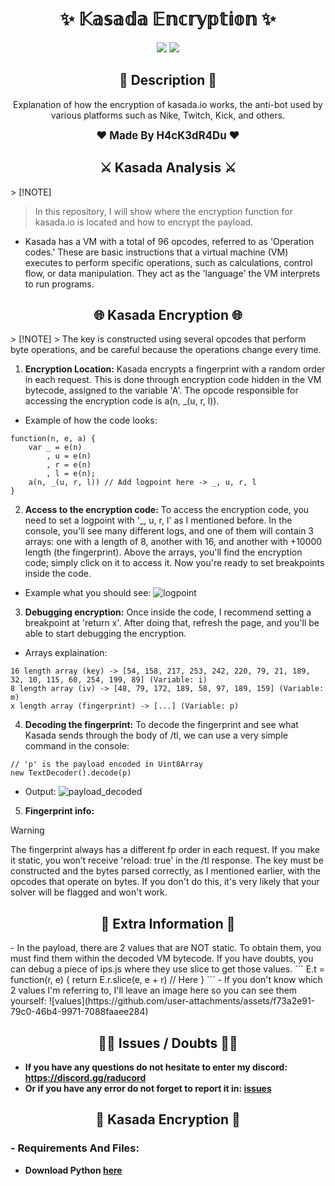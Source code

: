 <h1 align="center">✨ 𝕂𝕒𝕤𝕒𝕕𝕒 𝔼𝕟𝕔𝕣𝕪𝕡𝕥𝕚𝕠𝕟 ✨</h1>

<p align="center">
  <img src="https://img.shields.io/github/stars/H4cK3dR4Du/Kasada-Encryption.svg?style=for-the-badge&labelColor=black&color=c1121f&logo=IOTA"/>
  <img src="https://img.shields.io/github/languages/top/H4cK3dR4Du/Kasada-Encryption.svg?style=for-the-badge&labelColor=black&color=c1121f&logo=javascript"/>
</p>

<h2 align="center"> 📝 Description 📝 </h2>

<p align="center">
    Explanation of how the encryption of kasada.io works, the anti-bot used by various platforms such as Nike, Twitch, Kick, and others.
</p>

<p align="center">
  <b><big>❤️ Made By H4cK3dR4Du ❤️</big></b>
</p>

<h2 align="center"> ⚔️ Kasada Analysis ⚔️</h2>
> [!NOTE]

> In this repository, I will show where the encryption function for kasada.io is located and how to encrypt the payload.
- Kasada has a VM with a total of 96 opcodes, referred to as 'Operation codes.' These are basic instructions that a virtual machine (VM) executes to perform specific operations, such as calculations, control flow, or data manipulation. They act as the 'language' the VM interprets to run programs.

<h2 align="center"> 🌐 Kasada Encryption 🌐</h2>
> [!NOTE]  
> The key is constructed using several opcodes that perform byte operations, and be careful because the operations change every time.

1. **Encryption Location:** Kasada encrypts a fingerprint with a random order in each request. This is done through encryption code hidden in the VM bytecode, assigned to the variable 'A'. The opcode responsible for accessing the encryption code is a(n, _(u, r, l)).
- Example of how the code looks:
```
function(n, e, a) {
    var _ = e(n)
        , u = e(n)
        , r = e(n)
        , l = e(n);
    a(n, _(u, r, l)) // Add logpoint here -> _, u, r, l
}
```
2. **Access to the encryption code:** To access the encryption code, you need to set a logpoint with '_, u, r, l' as I mentioned before. In the console, you'll see many different logs, and one of them will contain 3 arrays: one with a length of 8, another with 16, and another with +10000 length (the fingerprint). Above the arrays, you'll find the encryption code; simply click on it to access it. Now you're ready to set breakpoints inside the code.
- Example what you should see:
![logpoint](https://github.com/user-attachments/assets/ae8c7a71-57c6-4f43-9c7e-46faf3dc508b)

3. **Debugging encryption:** Once inside the code, I recommend setting a breakpoint at 'return x'. After doing that, refresh the page, and you'll be able to start debugging the encryption.
- Arrays explaination:
```
16 length array (key) -> [54, 158, 217, 253, 242, 220, 79, 21, 189, 32, 10, 115, 60, 254, 199, 89] (Variable: i)
8 length array (iv) -> [48, 79, 172, 189, 58, 97, 189, 159] (Variable: m)
x length array (fingerprint) -> [...] (Variable: p)
```

4. **Decoding the fingerprint:** To decode the fingerprint and see what Kasada sends through the body of /tl, we can use a very simple command in the console:
```
// 'p' is the payload encoded in Uint8Array
new TextDecoder().decode(p)
```
- Output:
![payload_decoded](https://github.com/user-attachments/assets/13d90f88-fa46-4826-9ef5-d09f040252dc)

5. **Fingerprint info:**
> [!WARNING]
> The fingerprint always has a different fp order in each request. If you make it static, you won’t receive 'reload: true' in the /tl response. The key must be constructed and the bytes parsed correctly, as I mentioned earlier, with the opcodes that operate on bytes. If you don't do this, it's very likely that your solver will be flagged and won't work.

<h2 align="center"> 💭 Extra Information 💭</h2>
- In the payload, there are 2 values that are NOT static. To obtain them, you must find them within the decoded VM bytecode. If you have doubts, you can debug a piece of ips.js where they use slice to get those values.
```
E.t = function(r, e) {
    return E.r.slice(e, e + r) // Here
}
```
- If you don't know which 2 values I'm referring to, I'll leave an image here so you can see them yourself:
![values](https://github.com/user-attachments/assets/f73a2e91-79c0-46b4-9971-7088faaee284)

<h2 align="center"> 🤷‍♂️ Issues / Doubts 🤷‍♂️</h2>

- **If you have any questions do not hesitate to enter my discord: https://discord.gg/raducord**
- **Or if you have any error do not forget to report it in: [issues](https://github.com/H4cK3dR4Du/Kasada-Encryption/issues/new)**

<h2 align="center"> 🚀 Kasada Encryption 🚀 </h2>

### - Requirements And Files:

- **Download Python [here](https://www.python.org/downloads/)**

